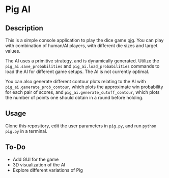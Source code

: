 # Pig AI

## Description
This is a simple console application to play the dice game [pig](https://en.wikipedia.org/wiki/Pig_(dice_game)).
You can play with combination of human/AI players, with different die sizes and target values.

The AI uses a primitive strategy, and is dynamically generated. Utilize the `pig_ai.save_probabilities` and `pig_ai.load_probabilities` commands to load the AI for different game setups. The AI is not currently optimal.

You can also generate different contour plots relating to the AI with `pig_ai.generate_prob_contour`, which plots the approximate win probability for each pair of scores, and `pig_ai.generate_cutoff_contour`, which plots the number of points one should obtain in a round before holding.

## Usage
Clone this repository, edit the user parameters in `pig.py`, and run `python pig.py` in a terminal.

## To-Do
- Add GUI for the game
- 3D visualization of the AI
- Explore different variations of Pig
